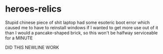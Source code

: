 # heroes-relics

Stupid chinese piece of shit laptop had some esoteric boot error which caused me to have to reinstall windows if I wanted to get more use out of it than I would a 
pancake-shaped brick, so this won't be halfway serviceable for a MINUTE

DID THIS NEWLINE WORK

